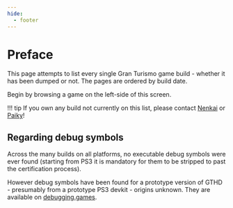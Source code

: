 ```yaml
---
hide:
  - footer
---
```


# Preface

This page attempts to list every single Gran Turismo game build - whether it has been dumped or not. The pages are ordered by build date.

Begin by browsing a game on the left-side of this screen.

!!! tip
    If you own any build not currently on this list, please contact [Nenkai](https://twitter.com/Nenkaai) or [Paiky](https://www.gtplanet.net/forum/members/paiky.144636/)!

## Regarding debug symbols

Across the many builds on all platforms, no executable debug symbols were ever found (starting from PS3 it is mandatory for them to be stripped to past the certification process).

However debug symbols have been found for a prototype version of GTHD - presumably from a prototype PS3 devkit - origins unknown. They are available on [debugging.games](http://debugging.games).